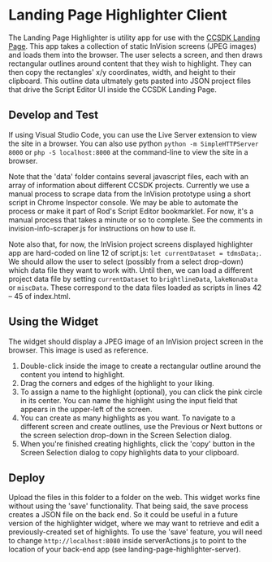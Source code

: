 # Landing Page Highlighter Client

The Landing Page Highlighter is utility app for use with the [CCSDK Landing Page](https://github.com/civicresourcegroup/landingPage). This app takes a collection of static InVision screens (JPEG images) and loads them into the browser. The user selects a screen, and then draws rectangular outlines around content that they wish to highlight. They can then copy the rectangles' x/y coordinates, width, and height to their clipboard. This outline data ultmately gets pasted into JSON project files that drive the Script Editor UI inside the CCSDK Landing Page.

## Develop and Test
If using Visual Studio Code, you can use the Live Server extension to view the site in a browser. You can also use python `python -m SimpleHTTPServer 8000` or `php -S localhost:8000` at the command-line to view the site in a browser.

Note that the 'data' folder contains several javascript files, each with an array of information about different CCSDK projects. Currently we use a manual process to scrape data from the InVision prototype using a short script in Chrome Inspector console. We may be able to automate the process or make it part of Rod's Script Editor bookmarklet. For now, it's a manual process that takes a minute or so to complete. See the comments in invision-info-scraper.js for instructions on how to use it.

Note also that, for now, the InVision project screens displayed highlighter app are hard-coded on line 12 of script.js: `let currentDataset = tdmsData;`. We should allow the user to select (possibly from a select drop-down) which data file they want to work with. Until then, we can load a different project data file by setting `currentDataset` to `brightlineData`, `lakeNonaData` or `miscData`. These correspond to the data files loaded as scripts in lines 42 – 45 of index.html.

## Using the Widget
The widget should display a JPEG image of an InVision project screen in the browser. This image is used as reference.
1. Double-click inside the image to create a rectangular outline around the content you intend to highlight.
2. Drag the corners and edges of the highlight to your liking.
3. To assign a name to the highlight (optional), you can click the pink circle in its center. You can name the highlight using the input field that appears in the upper-left of the screen.
4. You can create as many highlights as you want. To navigate to a different screen and create outlines, use the Previous or Next buttons or the screen selection drop-down in the Screen Selection dialog.
5. When you're finished creating highlights, click the 'copy' button in the Screen Selection dialog to copy highlights data to your clipboard.

## Deploy
Upload the files in this folder to a folder on the web. This widget works fine without using the 'save' functionality. That being said, the save process creates a JSON file on the back end. So it could be useful in a future version of the highlighter widget, where we may want to retrieve and edit a previously-created set of highlights. To use the 'save' feature, you will need to change `http://localhost:8080` inside serverActions.js to point to the location of your back-end app (see landing-page-highlighter-server).